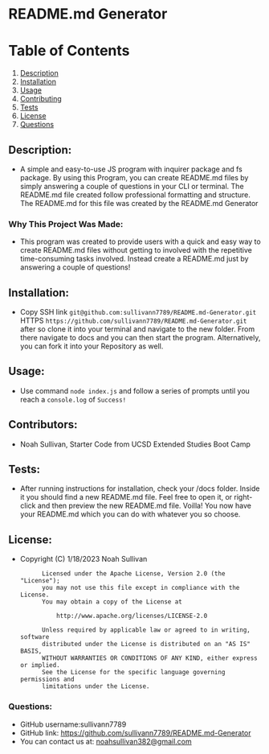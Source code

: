 
# README.md Generator

# Table of Contents
1. [Description](#description)
2. [Installation](#installation)
3. [Usage](#usage)
4. [Contributing](#contributors)
5. [Tests](#tests)
6. [License](#license)
7. [Questions](#questions)

## Description:
- A simple and easy-to-use JS program with inquirer package and fs package. By using this Program, you can create README.md files by simply answering a couple of questions in your CLI or terminal. The README.md file created follow professional formatting and structure. The README.md for this file was created by the README.md Generator
### Why This Project Was Made:
- This program was created to provide users with a quick and easy way to create README.md files without getting to involved with the repetitive time-consuming tasks involved. Instead create a README.md just by answering a couple of questions!
        
## Installation:
- Copy SSH link ```git@github.com:sullivann7789/README.md-Generator.git``` HTTPS ```https://github.com/sullivann7789/README.md-Generator.git``` after so clone it into your terminal and navigate to the new folder. From there navigate to docs and you can then start the program. Alternatively, you can fork it into your Repository as well.
        
## Usage:
- Use command ```node index.js``` and follow a series of prompts until you reach a ```console.log``` of ```Success!```
        
## Contributors:
- Noah Sullivan, Starter Code from UCSD Extended Studies Boot Camp
        
## Tests:
- After running instructions for installation, check your /docs folder. Inside it you should find a new README.md file. Feel free to open it, or right-click and then preview the new README.md file. Voilla! You now have your README.md which you can do with whatever you so choose.
        
## License:
- Copyright (C) 1/18/2023 Noah Sullivan

            Licensed under the Apache License, Version 2.0 (the "License");
            you may not use this file except in compliance with the License.
            You may obtain a copy of the License at
            
                http://www.apache.org/licenses/LICENSE-2.0
            
            Unless required by applicable law or agreed to in writing, software
            distributed under the License is distributed on an "AS IS" BASIS,
            WITHOUT WARRANTIES OR CONDITIONS OF ANY KIND, either express or implied.
            See the License for the specific language governing permissions and
            limitations under the License.
        
### Questions:
- GitHub username:sullivann7789
- GitHub link: https://github.com/sullivann7789/README.md-Generator
- You can contact us at: noahsullivan382@gmail.com